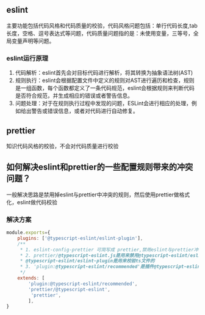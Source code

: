 ## eslint
主要功能包括代码风格和代码质量的校验，代码风格问题包括：单行代码长度,tab长度，空格、逗号表达式等问题，代码质量问题指的是：未使用变量，三等号，全局变量声明等问题。
### eslint运行原理
1. 代码解析：eslint首先会对目标代码进行解析，将其转换为抽象语法树(AST)
2. 规则执行：eslint会根据配置文件中定义的规则对AST进行遍历和检查，规则是一组函数，每个函数都定义了一条代码规范，eslint会根据规则来判断代码是否符合规范，并生成相应的错误或者警告信息。
3. 问题处理：对于在规则执行过程中发现的问题，ESLint会进行相应的处理，例如给出警告或错误信息，或者对代码进行自动修复。
## prettier
知识代码风格的校验，不会对代码质量进行校验
## 如何解决eslint和prettier的一些配置规则带来的冲突问题？
一般解决思路是禁用掉eslint与prettier中冲突的规则，然后使用prettier做格式化，eslint做代码校验
### 解决方案
```js
module.exports={
    plugins: ['@typescript-eslint/eslint-plugin'],
    /**
	 * 1. eslint-config-prettier 可简写成 prettier,禁用eslint与prettier冲突的规则
	 * 2. prettier/@typescript-eslint.js是用来禁用@typescript-eslint/eslint-plugin与prettier冲突的规则的
	 * @typescript-eslint/eslint-plugin是用来校验ts文件的
     * 3. 'plugin:@typescript-eslint/recommended'是插件@typescript-eslint关于eslint的配置规则文件
	 */
	extends: [
        'plugin:@typescript-eslint/recommended',
        'prettier/@typescript-eslint',
         'prettier',
        ],
}
```
